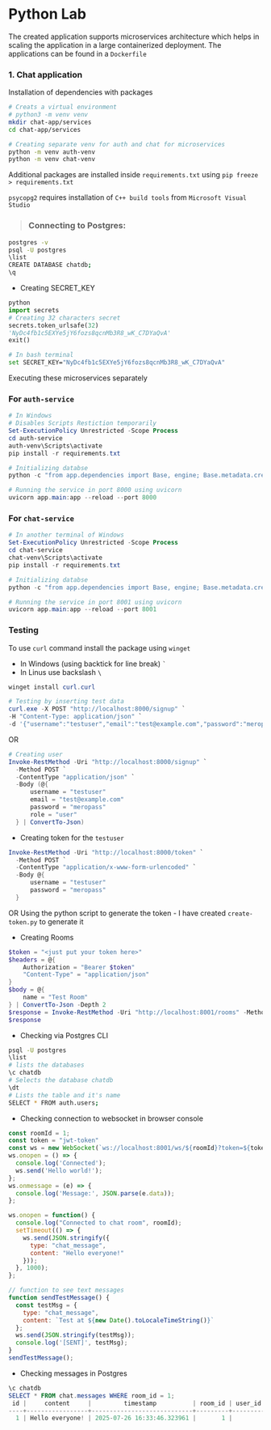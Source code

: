 # Python Lab

The created application supports microservices architecture which helps in scaling the application in a large containerized deployment.
The applications can be found in a ``Dockerfile``

### 1. Chat application 
Installation of dependencies with packages
```bash
# Creats a virtual environment 
# python3 -m venv venv
mkdir chat-app/services
cd chat-app/services

# Creating separate venv for auth and chat for microservices
python -m venv auth-venv
python -m venv chat-venv
```

Additional packages are installed inside ``requirements.txt`` using 
``pip freeze > requirements.txt``

``psycopg2`` requires installation of ``C++ build tools`` from ``Microsoft Visual Studio`` 

> ### Connecting to Postgres:
```bash
postgres -v
psql -U postgres   
\list
CREATE DATABASE chatdb;
\q
```

- Creating SECRET_KEY
```python
python
import secrets
# Creating 32 characters secret
secrets.token_urlsafe(32)
'NyDc4fb1c5EXYe5jY6fozs8qcnMb3R8_wK_C7DYaQvA'
exit()
```
```bash
# In bash terminal
set SECRET_KEY="NyDc4fb1c5EXYe5jY6fozs8qcnMb3R8_wK_C7DYaQvA"
```

Executing these microservices separately 

### For ``auth-service``
```ps1
# In Windows
# Disables Scripts Restiction temporarily
Set-ExecutionPolicy Unrestricted -Scope Process
cd auth-service
auth-venv\Scripts\activate
pip install -r requirements.txt

# Initializing databse 
python -c "from app.dependencies import Base, engine; Base.metadata.create_all(bind=engine)"

# Running the service in port 8000 using uvicorn
uvicorn app.main:app --reload --port 8000
```
### For ``chat-service``
```ps1
# In another terminal of Windows
Set-ExecutionPolicy Unrestricted -Scope Process
cd chat-service
chat-venv\Scripts\activate
pip install -r requirements.txt

# Initializing databse 
python -c "from app.dependencies import Base, engine; Base.metadata.create_all(bind=engine)"

# Running the service in port 8001 using uvicorn
uvicorn app.main:app --reload --port 8001
```

### Testing
To use ``curl`` command install the package using ``winget``
- In Windows (using backtick for line break) `` ` ``
- In Linus use backslash ``\``
```ps1
winget install curl.curl

# Testing by inserting test data
curl.exe -X POST "http://localhost:8000/signup" `
-H "Content-Type: application/json" `
-d '{"username":"testuser","email":"test@example.com","password":"meropass","role":"user"}'
```
OR
```ps1
# Creating user
Invoke-RestMethod -Uri "http://localhost:8000/signup" `
  -Method POST `
  -ContentType "application/json" `
  -Body (@{
      username = "testuser"
      email = "test@example.com"
      password = "meropass"
      role = "user"
  } | ConvertTo-Json)
```
- Creating token for the ``testuser``
```ps1
Invoke-RestMethod -Uri "http://localhost:8000/token" `
  -Method POST `
  -ContentType "application/x-www-form-urlencoded" `
  -Body @{
      username = "testuser"
      password = "meropass"
  }
```
OR Using the python script to generate the token 
    - I have created ``create-token.py`` to generate it 

- Creating Rooms
```ps1
$token = "<just put your token here>"
$headers = @{
    Authorization = "Bearer $token"
    "Content-Type" = "application/json"
}
$body = @{
    name = "Test Room"
} | ConvertTo-Json -Depth 2
$response = Invoke-RestMethod -Uri "http://localhost:8001/rooms" -Method POST -Headers $headers -Body $body
$response
```

- Checking via Postgres CLI
```bash
psql -U postgres 
\list
# lists the databases
\c chatdb
# Selects the database chatdb
\dt
# Lists the table and it's name 
SELECT * FROM auth.users;
```
- Checking connection to websocket in browser console 
```js
const roomId = 1;
const token = "jwt-token"
const ws = new WebSocket(`ws://localhost:8001/ws/${roomId}?token=${token}`);
ws.onopen = () => {
  console.log('Connected');
  ws.send('Hello world!');
};
ws.onmessage = (e) => {
  console.log('Message:', JSON.parse(e.data));
};

ws.onopen = function() {
  console.log("Connected to chat room", roomId);
  setTimeout(() => {
    ws.send(JSON.stringify({
      type: "chat_message",
      content: "Hello everyone!"
    }));
  }, 1000);
};

// function to see text messages
function sendTestMessage() {
  const testMsg = {
    type: "chat_message",
    content: `Test at ${new Date().toLocaleTimeString()}`
  };
  ws.send(JSON.stringify(testMsg));
  console.log('[SENT]', testMsg);
}
sendTestMessage();
```

- Checking messages in Postgres
```ps1
\c chatdb
SELECT * FROM chat.messages WHERE room_id = 1;
 id |     content     |         timestamp          | room_id | user_id | username
----+-----------------+----------------------------+---------+---------+----------
  1 | Hello everyone! | 2025-07-26 16:33:46.323961 |       1 |         | testuser
```


